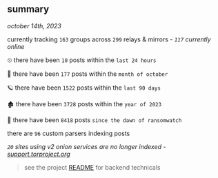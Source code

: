 
## summary
_october 14th, 2023_

currently tracking `163` groups across `299` relays & mirrors - _`117` currently online_

⏲ there have been `10` posts within the `last 24 hours`

🦈 there have been `177` posts within the `month of october`

🪐 there have been `1522` posts within the `last 90 days`

🏚 there have been `3728` posts within the `year of 2023`

🦕 there have been `8418` posts `since the dawn of ransomwatch`

there are `96` custom parsers indexing posts

_`20` sites using v2 onion services are no longer indexed - [support.torproject.org](https://support.torproject.org/onionservices/v2-deprecation/)_

> see the project [README](https://github.com/joshhighet/ransomwatch#ransomwatch--) for backend technicals
